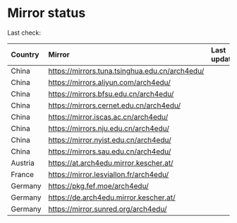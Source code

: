 <script src="./time.js"></script>
# Mirror status
Last check: <script type="text/javascript">localize(1727861002.9551256);</script>

|Country|Mirror|Last update|
|:------|:-----|:----------|
|China|https://mirrors.tuna.tsinghua.edu.cn/arch4edu/|<script type="text/javascript">localize(1727808130);</script>|
|China|https://mirrors.aliyun.com/arch4edu/|<script type="text/javascript">localize(1727808130);</script>|
|China|https://mirrors.bfsu.edu.cn/arch4edu/|<script type="text/javascript">localize(1727808130);</script>|
|China|https://mirrors.cernet.edu.cn/arch4edu/|<script type="text/javascript">localize(1727808130);</script>|
|China|https://mirror.iscas.ac.cn/arch4edu/|<script type="text/javascript">localize(1727808130);</script>|
|China|https://mirrors.nju.edu.cn/arch4edu/|<script type="text/javascript">localize(1727808130);</script>|
|China|https://mirror.nyist.edu.cn/arch4edu/|<script type="text/javascript">localize(1727808130);</script>|
|China|https://mirrors.sau.edu.cn/arch4edu/|<script type="text/javascript">localize(1727808130);</script>|
|Austria|https://at.arch4edu.mirror.kescher.at/|<script type="text/javascript">localize(1727808130);</script>|
|France|https://mirror.lesviallon.fr/arch4edu/|<script type="text/javascript">localize(1727808130);</script>|
|Germany|https://pkg.fef.moe/arch4edu/|<script type="text/javascript">localize(1727808130);</script>|
|Germany|https://de.arch4edu.mirror.kescher.at/|<script type="text/javascript">localize(1727808130);</script>|
|Germany|https://mirror.sunred.org/arch4edu/|<script type="text/javascript">localize(1727808130);</script>|

<script src="./tablefilter/tablefilter.js"></script>
<script src="./table.js"></script>